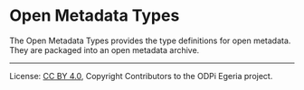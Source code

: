 <!-- SPDX-License-Identifier: CC-BY-4.0 -->
<!-- Copyright Contributors to the ODPi Egeria project. -->

# Open Metadata Types

The Open Metadata Types provides the type definitions for open metadata.
They are packaged into an open metadata archive.

----
License: [CC BY 4.0](https://creativecommons.org/licenses/by/4.0/),
Copyright Contributors to the ODPi Egeria project.